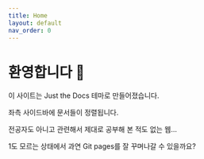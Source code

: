 ```yaml
---
title: Home
layout: default
nav_order: 0
---
```


# 환영합니다 👋

이 사이트는 Just the Docs 테마로 만들어졌습니다.

좌측 사이드바에 문서들이 정렬됩니다.

전공자도 아니고 관련해서 제대로 공부해 본 적도 없는 웹...

1도 모르는 상태에서 과연 Git pages를 잘 꾸며나갈 수 있을까요?
